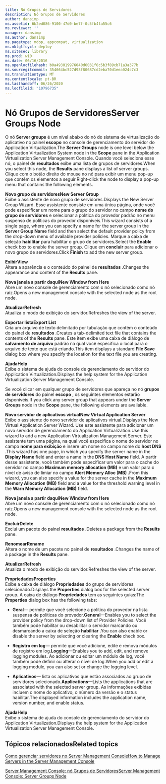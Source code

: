 ```yaml
---
title: Nó Grupos de Servidores
description: Nó Grupos de Servidores
author: dansimp
ms.assetid: 6b2ed086-9100-47d0-be7f-0c5fb4fa55c6
ms.reviewer: ''
manager: dansimp
ms.author: dansimp
ms.pagetype: mdop, appcompat, virtualization
ms.mktglfcycl: deploy
ms.sitesec: library
ms.prod: w10
ms.date: 06/16/2016
ms.openlocfilehash: b0a493019976040d6031f6c5b3f89cb71a3a377b
ms.sourcegitcommit: 354664bc527d93f80687cd2eba70d1eea024c7c3
ms.translationtype: MT
ms.contentlocale: pt-BR
ms.lasthandoff: 06/26/2020
ms.locfileid: "10796735"
---
```

# <span data-ttu-id="266ea-103">Nó Grupos de Servidores</span><span class="sxs-lookup"><span data-stu-id="266ea-103">Server Groups Node</span></span>


<span data-ttu-id="266ea-104">O nó **Server groups** é um nível abaixo do nó do sistema de virtualização do aplicativo no painel **escopo** no console de gerenciamento do servidor do Application Virtualization.</span><span class="sxs-lookup"><span data-stu-id="266ea-104">The **Server Groups** node is one level below the Application Virtualization System node in the **Scope** pane in the Application Virtualization Server Management Console.</span></span> <span data-ttu-id="266ea-105">Quando você seleciona esse nó, o painel de **resultados** exibe uma lista de grupos de servidores.</span><span class="sxs-lookup"><span data-stu-id="266ea-105">When you select this node, the **Results** pane displays a list of server groups.</span></span> <span data-ttu-id="266ea-106">Clique com o botão direito do mouse no nó para exibir um menu pop-up que contém os elementos a seguir.</span><span class="sxs-lookup"><span data-stu-id="266ea-106">Right-click the node to display a pop-up menu that contains the following elements.</span></span>

<a href="" id="new-server-group"></a>**<span data-ttu-id="266ea-107">Novo grupo de servidores</span><span class="sxs-lookup"><span data-stu-id="266ea-107">New Server Group</span></span>**  
<span data-ttu-id="266ea-108">Exibe o assistente de novo grupo de servidores.</span><span class="sxs-lookup"><span data-stu-id="266ea-108">Displays the New Server Group Wizard.</span></span> <span data-ttu-id="266ea-109">Esse assistente consiste em uma única página, onde você pode especificar um nome para o grupo do servidor no campo **nome do grupo de servidores** e selecionar a política do provedor padrão no menu suspenso de políticas do provedor disponíveis.</span><span class="sxs-lookup"><span data-stu-id="266ea-109">This wizard consists of a single page, where you can specify a name for the server group in the **Server Group Name** field and then select the default provider policy from the drop-down menu of available provider policies.</span></span> <span data-ttu-id="266ea-110">Marque a caixa de seleção **habilitar** para habilitar o grupo de servidores.</span><span class="sxs-lookup"><span data-stu-id="266ea-110">Select the **Enable** check box to enable the server group.</span></span> <span data-ttu-id="266ea-111">Clique em **concluir** para adicionar o novo grupo de servidores.</span><span class="sxs-lookup"><span data-stu-id="266ea-111">Click **Finish** to add the new server group.</span></span>

<a href="" id="view"></a>**<span data-ttu-id="266ea-112">Exibir</span><span class="sxs-lookup"><span data-stu-id="266ea-112">View</span></span>**  
<span data-ttu-id="266ea-113">Altera a aparência e o conteúdo do painel de **resultados** .</span><span class="sxs-lookup"><span data-stu-id="266ea-113">Changes the appearance and content of the **Results** pane.</span></span>

<a href="" id="new-window-from-here"></a>**<span data-ttu-id="266ea-114">Nova janela a partir daqui</span><span class="sxs-lookup"><span data-stu-id="266ea-114">New Window from Here</span></span>**  
<span data-ttu-id="266ea-115">Abre um novo console de gerenciamento com o nó selecionado como nó raiz.</span><span class="sxs-lookup"><span data-stu-id="266ea-115">Opens a new management console with the selected node as the root node.</span></span>

<a href="" id="refresh"></a>**<span data-ttu-id="266ea-116">Atualizar</span><span class="sxs-lookup"><span data-stu-id="266ea-116">Refresh</span></span>**  
<span data-ttu-id="266ea-117">Atualiza o modo de exibição do servidor.</span><span class="sxs-lookup"><span data-stu-id="266ea-117">Refreshes the view of the server.</span></span>

<a href="" id="export-list"></a>**<span data-ttu-id="266ea-118">Exportar lista</span><span class="sxs-lookup"><span data-stu-id="266ea-118">Export List</span></span>**  
<span data-ttu-id="266ea-119">Cria um arquivo de texto delimitado por tabulação que contém o conteúdo do painel de **resultados** .</span><span class="sxs-lookup"><span data-stu-id="266ea-119">Creates a tab-delimited text file that contains the contents of the **Results** pane.</span></span> <span data-ttu-id="266ea-120">Este item exibe uma caixa de diálogo de **salvamento de arquivo** padrão na qual você especifica o local para o arquivo de texto que está criando.</span><span class="sxs-lookup"><span data-stu-id="266ea-120">This item displays a standard **File Save** dialog box where you specify the location for the text file you are creating.</span></span>

<a href="" id="help"></a>**<span data-ttu-id="266ea-121">Ajuda</span><span class="sxs-lookup"><span data-stu-id="266ea-121">Help</span></span>**  
<span data-ttu-id="266ea-122">Exibe o sistema de ajuda do console de gerenciamento do servidor do Application Virtualization.</span><span class="sxs-lookup"><span data-stu-id="266ea-122">Displays the help system for the Application Virtualization Server Management Console.</span></span>

<span data-ttu-id="266ea-123">Se você clicar em qualquer grupo de servidores que apareça no nó **grupos de servidores** do painel **escopo** , os seguintes elementos estarão disponíveis.</span><span class="sxs-lookup"><span data-stu-id="266ea-123">If you click any server group that appears under the **Server Groups** node in the **Scope** pane, the following elements are available.</span></span>

<a href="" id="new-virtual-application-server"></a>**<span data-ttu-id="266ea-124">Novo servidor de aplicativos virtual</span><span class="sxs-lookup"><span data-stu-id="266ea-124">New Virtual Application Server</span></span>**  
<span data-ttu-id="266ea-125">Exibe o assistente do novo servidor de aplicativos virtual.</span><span class="sxs-lookup"><span data-stu-id="266ea-125">Displays the New Virtual Application Server Wizard.</span></span> <span data-ttu-id="266ea-126">Use este assistente para adicionar um novo servidor de gerenciamento do Application Virtualization.</span><span class="sxs-lookup"><span data-stu-id="266ea-126">Use this wizard to add a new Application Virtualization Management Server.</span></span> <span data-ttu-id="266ea-127">Este assistente tem uma página, na qual você especifica o nome do servidor no campo **nome para exibição** e insere um nome no campo nome do **host DNS** .</span><span class="sxs-lookup"><span data-stu-id="266ea-127">This wizard has one page, in which you specify the server name in the **Display Name** field and enter a name in the **DNS Host Name** field.</span></span> <span data-ttu-id="266ea-128">A partir desse assistente, você também pode especificar um valor para o cache do servidor no campo **Maximum memory allocation (MB)** e um valor para o nível de aviso de limiar no campo **Alert Memory Alloc (MB)** .</span><span class="sxs-lookup"><span data-stu-id="266ea-128">From this wizard, you can also specify a value for the server cache in the **Maximum Memory Allocation (MB)** field and a value for the threshold warning level in the **Warn Memory Allocation (MB)** field.</span></span>

<a href="" id="new-window-from-here"></a>**<span data-ttu-id="266ea-129">Nova janela a partir daqui</span><span class="sxs-lookup"><span data-stu-id="266ea-129">New Window from Here</span></span>**  
<span data-ttu-id="266ea-130">Abre um novo console de gerenciamento com o nó selecionado como nó raiz.</span><span class="sxs-lookup"><span data-stu-id="266ea-130">Opens a new management console with the selected node as the root node.</span></span>

<a href="" id="delete"></a>**<span data-ttu-id="266ea-131">Excluir</span><span class="sxs-lookup"><span data-stu-id="266ea-131">Delete</span></span>**  
<span data-ttu-id="266ea-132">Exclui um pacote do painel **resultados** .</span><span class="sxs-lookup"><span data-stu-id="266ea-132">Deletes a package from the **Results** pane.</span></span>

<a href="" id="rename"></a>**<span data-ttu-id="266ea-133">Renomear</span><span class="sxs-lookup"><span data-stu-id="266ea-133">Rename</span></span>**  
<span data-ttu-id="266ea-134">Altera o nome de um pacote no painel de **resultados** .</span><span class="sxs-lookup"><span data-stu-id="266ea-134">Changes the name of a package in the **Results** pane.</span></span>

<a href="" id="refresh"></a>**<span data-ttu-id="266ea-135">Atualizar</span><span class="sxs-lookup"><span data-stu-id="266ea-135">Refresh</span></span>**  
<span data-ttu-id="266ea-136">Atualiza o modo de exibição do servidor.</span><span class="sxs-lookup"><span data-stu-id="266ea-136">Refreshes the view of the server.</span></span>

<a href="" id="properties"></a>**<span data-ttu-id="266ea-137">Propriedades</span><span class="sxs-lookup"><span data-stu-id="266ea-137">Properties</span></span>**  
<span data-ttu-id="266ea-138">Exibe a caixa de diálogo **Propriedades** do grupo de servidores selecionado.</span><span class="sxs-lookup"><span data-stu-id="266ea-138">Displays the **Properties** dialog box for the selected server group.</span></span> <span data-ttu-id="266ea-139">A caixa de diálogo **Propriedades** tem as seguintes guias:</span><span class="sxs-lookup"><span data-stu-id="266ea-139">The **Properties** dialog box has the following tabs:</span></span>

-   <span data-ttu-id="266ea-140">**Geral**— permite que você selecione a política do provedor na lista suspensa de políticas do provedor.</span><span class="sxs-lookup"><span data-stu-id="266ea-140">**General**—Enables you to select the provider policy from the drop-down list of Provider Policies.</span></span> <span data-ttu-id="266ea-141">Você também pode habilitar ou desabilitar o servidor marcando ou desmarcando a caixa de seleção **habilitar** .</span><span class="sxs-lookup"><span data-stu-id="266ea-141">You can also enable or disable the server by selecting or clearing the **Enable** check box.</span></span>

-   <span data-ttu-id="266ea-142">**Registro em log**— permite que você adicione, edite e remova módulos de registro em log.</span><span class="sxs-lookup"><span data-stu-id="266ea-142">**Logging**—Enables you to add, edit, and remove logging modules.</span></span> <span data-ttu-id="266ea-143">Ao adicionar ou editar um módulo de log, você também pode definir ou alterar o nível de log.</span><span class="sxs-lookup"><span data-stu-id="266ea-143">When you add or edit a logging module, you can also set or change the logging level.</span></span>

-   <span data-ttu-id="266ea-144">**Aplicativos**— lista os aplicativos que estão associados ao grupo de servidores selecionado.</span><span class="sxs-lookup"><span data-stu-id="266ea-144">**Applications**—Lists the applications that are associated with the selected server group.</span></span> <span data-ttu-id="266ea-145">As informações exibidas incluem o nome do aplicativo, o número da versão e o status habilitar.</span><span class="sxs-lookup"><span data-stu-id="266ea-145">The displayed information includes the application name, version number, and enable status.</span></span>

<a href="" id="help"></a>**<span data-ttu-id="266ea-146">Ajuda</span><span class="sxs-lookup"><span data-stu-id="266ea-146">Help</span></span>**  
<span data-ttu-id="266ea-147">Exibe o sistema de ajuda do console de gerenciamento do servidor do Application Virtualization.</span><span class="sxs-lookup"><span data-stu-id="266ea-147">Displays the help system for the Application Virtualization Server Management Console.</span></span>

## <span data-ttu-id="266ea-148">Tópicos relacionados</span><span class="sxs-lookup"><span data-stu-id="266ea-148">Related topics</span></span>


[<span data-ttu-id="266ea-149">Como gerenciar servidores no Server Management Console</span><span class="sxs-lookup"><span data-stu-id="266ea-149">How to Manage Servers in the Server Management Console</span></span>](how-to-manage-servers-in-the-server-management-console.md)

[<span data-ttu-id="266ea-150">Server Management Console: nó Grupos de Servidores</span><span class="sxs-lookup"><span data-stu-id="266ea-150">Server Management Console: Server Groups Node</span></span>](server-management-console-server-groups-node.md)

 

 






